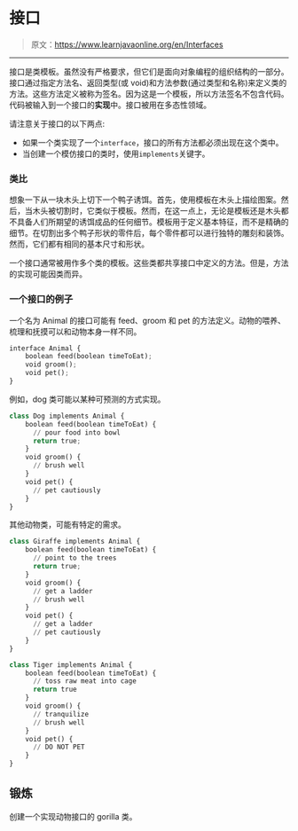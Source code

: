 # 接口

> 原文：<https://www.learnjavaonline.org/en/Interfaces>

* * *

接口是类模板。虽然没有严格要求，但它们是面向对象编程的组织结构的一部分。接口通过指定方法名、返回类型(或 void)和方法参数(通过类型和名称)来定义类的方法。这些方法定义被称为签名。因为这是一个模板，所以方法签名不包含代码。代码被输入到一个接口的**实现**中。接口被用在多态性领域。

请注意关于接口的以下两点:

*   如果一个类实现了一个`interface`，接口的所有方法都必须出现在这个类中。
*   当创建一个模仿接口的类时，使用`implements`关键字。

### 类比

想象一下从一块木头上切下一个鸭子诱饵。首先，使用模板在木头上描绘图案。然后，当木头被切割时，它类似于模板。然而，在这一点上，无论是模板还是木头都不具备人们所期望的诱饵成品的任何细节。模板用于定义基本特征，而不是精确的细节。在切割出多个鸭子形状的零件后，每个零件都可以进行独特的雕刻和装饰。然而，它们都有相同的基本尺寸和形状。

一个接口通常被用作多个类的模板。这些类都共享接口中定义的方法。但是，方法的实现可能因类而异。

### 一个接口的例子

一个名为 Animal 的接口可能有 feed、groom 和 pet 的方法定义。动物的喂养、梳理和抚摸可以和动物本身一样不同。

```py
interface Animal {
    boolean feed(boolean timeToEat);
    void groom();
    void pet();
} 
```

例如，dog 类可能以某种可预测的方式实现。

```py
class Dog implements Animal {
    boolean feed(boolean timeToEat) {
      // pour food into bowl
      return true;
    }
    void groom() {
      // brush well
    }
    void pet() {
      // pet cautiously
    }
} 
```

其他动物类，可能有特定的需求。

```py
class Giraffe implements Animal {
    boolean feed(boolean timeToEat) {
      // point to the trees 
      return true;
    }
    void groom() {
      // get a ladder
      // brush well
    }
    void pet() {
      // get a ladder
      // pet cautiously
    }
}

class Tiger implements Animal {
    boolean feed(boolean timeToEat) {
      // toss raw meat into cage
      return true
    }
    void groom() {
      // tranquilize
      // brush well
    }
    void pet() {
      // DO NOT PET
    }
} 
```

## 锻炼

创建一个实现动物接口的 gorilla 类。